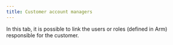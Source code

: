 ```yaml
---
title: Customer account managers
---
```


In this tab, it is possible to link the users or roles (defined in Arm) responsible for the customer.